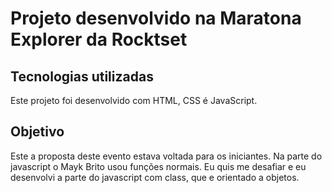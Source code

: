 # Projeto desenvolvido na Maratona Explorer da Rocktset

## Tecnologias utilizadas 
Este projeto foi desenvolvido com HTML, CSS é JavaScript.

## Objetivo
Este a proposta deste evento estava voltada para os iniciantes. Na parte do javascript o Mayk Brito usou funções normais. Eu quis me desafiar e eu desenvolvi a parte do javascript com class, que e orientado a objetos.  

